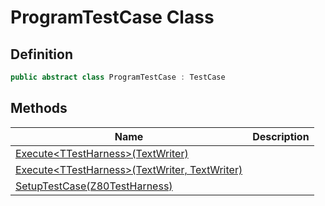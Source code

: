 # ProgramTestCase Class
## Definition

```c#
public abstract class ProgramTestCase : TestCase
```

## Methods

| Name | Description |
| ---- | ----------- |
| [Execute&lt;TTestHarness&gt;(TextWriter)](MrKWatkins.EmulatorTestSuites.Z80.Program.ProgramTestCase.Execute.md#mrkwatkins-emulatortestsuites-z80-program-programtestcase-execute-1(system-io-textwriter)) |  |
| [Execute&lt;TTestHarness&gt;(TextWriter, TextWriter)](MrKWatkins.EmulatorTestSuites.Z80.Program.ProgramTestCase.Execute.md#mrkwatkins-emulatortestsuites-z80-program-programtestcase-execute-1(system-io-textwriter-system-io-textwriter)) |  |
| [SetupTestCase(Z80TestHarness)](MrKWatkins.EmulatorTestSuites.Z80.Program.ProgramTestCase.SetupTestCase.md) |  |

